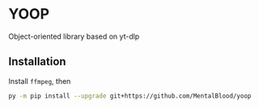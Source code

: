 # YOOP

Object-oriented library based on yt-dlp

## Installation

Install `ffmpeg`, then

```bash
py -m pip install --upgrade git+https://github.com/MentalBlood/yoop
```